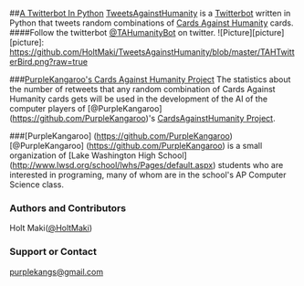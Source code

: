 ##[A Twitterbot In Python](https://github.com/PurpleKangaroo/TweetsAgainstHumanity)
[TweetsAgainstHumanity](https://github.com/PurpleKangaroo/TweetsAgainstHumanity) is a [Twitterbot](https://twitter.com/TAHumanityBot) written in Python that tweets random combinations of [Cards Against Humanity](http://cardsagainsthumanity.com/) cards. 
####Follow the twitterbot [@TAHumanityBot](https://twitter.com/TAHumanityBot) on twitter.
![Picture][picture]
[picture]: https://github.com/HoltMaki/TweetsAgainstHumanity/blob/master/TAHTwitterBird.png?raw=true

###[PurpleKangaroo's Cards Against Humanity Project](https://github.com/PurpleKangaroo/Cards-Against-Humanity)
The statistics about the number of retweets that any random combination of Cards Against Humanity cards gets will be used in the development of the AI of the computer players of [@PurpleKangaroo] (https://github.com/PurpleKangaroo)'s [CardsAgainstHumanity Project](https://github.com/PurpleKangaroo/Cards-Against-Humanity).

###[PurpleKangaroo] (https://github.com/PurpleKangaroo)
[@PurpleKangaroo] (https://github.com/PurpleKangaroo) is a small organization of [Lake Washington High School] (http://www.lwsd.org/school/lwhs/Pages/default.aspx) students who are interested in programing, many of whom are in the school's AP Computer Science class.

### Authors and Contributors
Holt Maki([@HoltMaki](https://github.com/HoltMaki))

### Support or Contact
purplekangs@gmail.com
